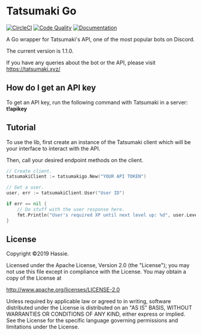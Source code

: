 # Tatsumaki Go 
[![CircleCI](https://img.shields.io/circleci/build/github/hassieswift621/tatsumaki-go/master?logo=circleci&style=flat-square&token=ef3f8f3985ba716ddabea3c9599f19ccd7307a55)](https://circleci.com/gh/hassieswift621/tatsumaki-go)
[![Code Quality](https://img.shields.io/codacy/grade/444a66fab315470a98dc427bf0e6ef4f?logo=codacy&style=flat-square)](https://www.codacy.com/manual/hassieswift621/tatsumaki-go?utm_source=github.com&amp;utm_medium=referral&amp;utm_content=hassieswift621/tatsumaki-go&amp;utm_campaign=Badge_Grade)
[![Documentation](https://img.shields.io/badge/godoc-reference-blue?style=flat-square)](http://godoc.org/github.com/hassieswift621/tatsumaki-go)

A Go wrapper for Tatsumaki's API, one of the most popular bots on Discord.

The current version is 1.1.0.

If you have any queries about the bot or the API, please visit https://tatsumaki.xyz/

## How do I get an API key
To get an API key, run the following command with Tatsumaki in a server: **t!apikey**

## Tutorial
To use the lib, first create an instance of the Tatsumaki client which will be 
your interface to interact with the API.

Then, call your desired endpoint methods on the client.

```go
// Create client.
tatsumakiClient := tatsumakigo.New("YOUR API TOKEN")

// Get a user.
user, err := tatsumakiClient.User("User ID")

if err == nil {
	// Do stuff with the user response here.
	fmt.Println("User's required XP until next level up: %d", user.LevelProgress.RequiredXp)
}
```

## License
Copyright &copy;2019 Hassie.

Licensed under the Apache License, Version 2.0 (the "License");
you may not use this file except in compliance with the License.
You may obtain a copy of the License at

http://www.apache.org/licenses/LICENSE-2.0

Unless required by applicable law or agreed to in writing, software
distributed under the License is distributed on an "AS IS" BASIS,
WITHOUT WARRANTIES OR CONDITIONS OF ANY KIND, either express or implied.
See the License for the specific language governing permissions and
limitations under the License.
